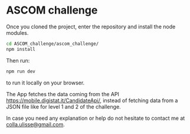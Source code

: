 # ASCOM challenge

Once you cloned the project, enter the repository and install the node modules.
``` bash
cd ASCOM_challenge/ascom_challenge/
npm install
```

Then run: 
``` bash
npm run dev
```
to run it locally on your browser.

The App fetches the data coming from the API https://mobile.digistat.it/CandidateApi/, instead of fetching data from a JSON file like for level 1 and 2 of the challenge.

In case you need any explanation or help do not hesitate to contact me at colla.ulisse@gmail.com.